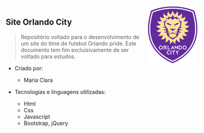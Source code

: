   <img src="img/orlando-city-logo.png" align="right" height="150em">

 ## Site Orlando City
> Repositório voltado para o desenvolvimento de um site do time de futebol Orlando pride. 
> Este documento tem fim excluisivamente de ser voltado para estudos.

- Criado por: 
  - Maria Clara
  
- Tecnologias e linguagens utilizadas:
  - Html
  - Css
  - Javascript
  - Bootstrap, jQuery
